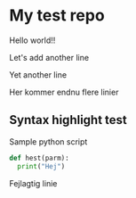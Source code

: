 # My test repo

Hello world!!

Let's add another line

Yet another line

Her kommer endnu flere linier

## Syntax highlight test

Sample python script
```python
def hest(parm):
  print("Hej")
```
Fejlagtig linie
